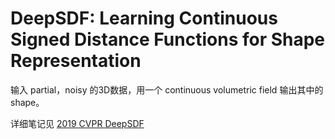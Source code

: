 # DeepSDF: Learning Continuous Signed Distance Functions for Shape Representation
输入 partial，noisy 的3D数据，用一个 continuous volumetric field 输出其中的shape。

详细笔记见 [2019 CVPR DeepSDF](../LearnRRT/%5B2019%20CVPR%5D%20DeepSDF%20Learning%20Continuous%20Signed%20Distance%20Functions%20for%20Shape%20Representation.md)